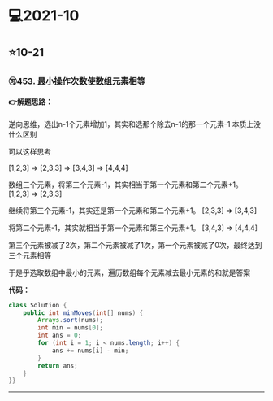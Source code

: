 # 💻2021-10

## ⭐10-21

### [🉑453. 最小操作次数使数组元素相等](https://leetcode-cn.com/problems/minimum-moves-to-equal-array-elements/)

#### 👉解题思路：

逆向思维，选出n-1个元素增加1，其实和选那个除去n-1的那一个元素-1 本质上没什么区别

可以这样思考

[1,2,3]  =>  [2,3,3]  =>  [3,4,3]  =>  [4,4,4]

数组三个元素，将第三个元素-1，其实相当于第一个元素和第二个元素+1。 [1,2,3]  =>  [2,3,3]

继续将第三个元素-1，其实还是第一个元素和第二个元素+1。 [2,3,3]  =>  [3,4,3]

将第二个元素-1，其实就相当于第一个元素和第三个元素+1。 [3,4,3]  =>  [4,4,4]

第三个元素被减了2次，第二个元素被减了1次，第一个元素被减了0次，最终达到三个元素相等

于是乎选取数组中最小的元素，遍历数组每个元素减去最小元素的和就是答案

**代码：**

```java
class Solution {
    public int minMoves(int[] nums) {
        Arrays.sort(nums);
        int min = nums[0];
        int ans = 0;
        for (int i = 1; i < nums.length; i++) {
            ans += nums[i] - min;
        }
        return ans;
    }
}}
```

***